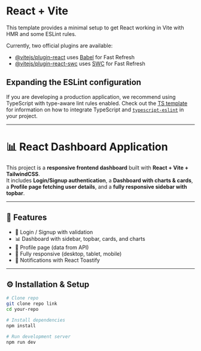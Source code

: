 # React + Vite

This template provides a minimal setup to get React working in Vite with HMR and some ESLint rules.

Currently, two official plugins are available:

- [@vitejs/plugin-react](https://github.com/vitejs/vite-plugin-react/blob/main/packages/plugin-react) uses [Babel](https://babeljs.io/) for Fast Refresh
- [@vitejs/plugin-react-swc](https://github.com/vitejs/vite-plugin-react/blob/main/packages/plugin-react-swc) uses [SWC](https://swc.rs/) for Fast Refresh

## Expanding the ESLint configuration

If you are developing a production application, we recommend using TypeScript with type-aware lint rules enabled. Check out the [TS template](https://github.com/vitejs/vite/tree/main/packages/create-vite/template-react-ts) for information on how to integrate TypeScript and [`typescript-eslint`](https://typescript-eslint.io) in your project.
 
---

# 📊 React Dashboard Application

This project is a **responsive frontend dashboard** built with **React + Vite + TailwindCSS**.  
It includes **Login/Signup authentication**, a **Dashboard with charts & cards**, a **Profile page fetching user details**, and a **fully responsive sidebar with topbar**.  

---

## 🚀 Features
- 🔑 Login / Signup with validation  
- 📊 Dashboard with sidebar, topbar, cards, and charts  
- 👤 Profile page (data from API)  
- 📱 Fully responsive (desktop, tablet, mobile)  
- 🔔 Notifications with React Toastify  

---

## ⚙️ Installation & Setup

```bash
# Clone repo
git clone repo link
cd your-repo

# Install dependencies
npm install

# Run development server
npm run dev


